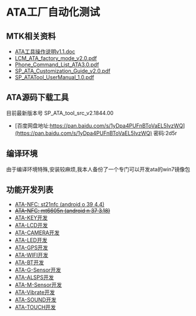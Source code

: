# ATA工厂自动化测试

## MTK相关资料

- [ATA工具操作说明v1.1.doc](./res/ATA工具操作说明v1.1.doc)
- [LCM_ATA_factory_mode_v2.0.pdf](./res/LCM_ATA_factory_mode_v2.0.pdf)
- [Phone_Command_List_ATA3.0.pdf](./res/Phone_Command_List_ATA3.0.pdf)
- [SP_ATA_Customization_Guide_v2.0.pdf](./res/SP_ATA_Customization_Guide_v2.0.pdf)
- [SP_ATATool_UserManual_1.0.pdf](./res/SP_ATATool_UserManual_1.0.pdf)

## ATA源码下载工具

目前最新版本号 SP_ATA_tool_src_v2.1844.00

- [百度网盘地址:https://pan.baidu.com/s/1yDpa4PUFnBToVaEL5IvzWQ](https://pan.baidu.com/s/1yDpa4PUFnBToVaEL5IvzWQ) 密码:2d5r

## 编译环境

由于编译环境特殊,安装较麻烦,我本人备份了一个专门可以开发ata的win7镜像包

## 功能开发列表

- [ATA-NFC: st21nfc \(android o 39 4.4\)](./ata-nfc-st21nfc/index.md)
- ~~[ATA-NFC: mt6605n \(android n 37 3.18\)](./ata-nfc-st21nfc/index.md)~~
- [ATA-KEY开发](./ata_key.md)
- [ATA-LCD开发](./ata_lcd.md)
- [ATA-CAMERA开发](./ata_camera.md)
- [ATA-LED开发](./ata_led.md)
- [ATA-GPS开发](./ata_gps.md)
- [ATA-WIFI开发](./ata_wifi.md)
- [ATA-BT开发](./ata_bt.md)
- [ATA-G-Sensor开发](./ata_gsensor.md)
- [ATA-ALSPS开发](./ata_alsps.md)
- [ATA-M-Sensor开发](./ata_msensor.md)
- [ATA-Vibrate开发](./ata_vibrator.md)
- [ATA-SOUND开发](./ata_sound.md)
- [ATA-TOUCH开发](./ata_sound.md)
